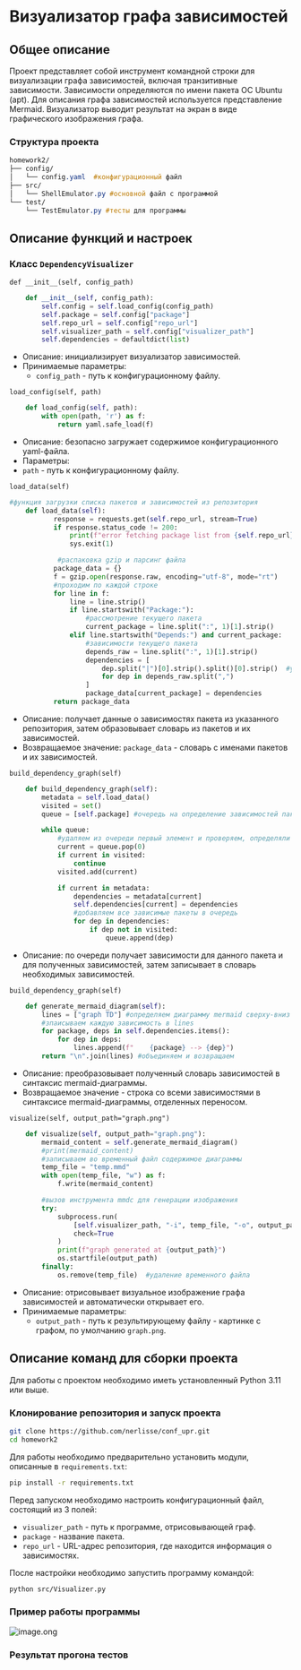 # Визуализатор графа зависимостей  

## Общее описание

Проект представляет собой инструмент командной строки для визуализации графа зависимостей, включая транзитивные зависимости. Зависимости определяются по имени пакета ОС Ubuntu (apt). Для описания графа зависимостей используется представление Mermaid. Визуализатор выводит результат на экран в виде графического изображения графа.

### Структура проекта


```css
homework2/
├── config/
│   └── config.yaml  #конфигурационный файл
├── src/
│   └── ShellEmulator.py #основной файл с программой
└── test/
    └── TestEmulator.py #тесты для программы
```

## Описание функций и настроек

### Класс **`DependencyVisualizer`**

`def __init__(self, config_path)`

```Python
    def __init__(self, config_path):
        self.config = self.load_config(config_path)
        self.package = self.config["package"]
        self.repo_url = self.config["repo_url"]
        self.visualizer_path = self.config["visualizer_path"]
        self.dependencies = defaultdict(list)
```
* Описание: инициализирует визуализатор зависимостей.
* Принимаемые параметры: 
  * `config_path` - путь к конфигурационному файлу.

`load_config(self, path)`

```Python
    def load_config(self, path):
        with open(path, 'r') as f:
            return yaml.safe_load(f)
```
* Описание: безопасно загружает содержимое конфигурационного yaml-файла.
* Параметры:
* `path` - путь к конфигурационному файлу.


`load_data(self)`

```Python
#функция загрузки списка пакетов и зависимостей из репозитория
    def load_data(self):
           response = requests.get(self.repo_url, stream=True)
           if response.status_code != 200:
               print(f"error fetching package list from {self.repo_url}", file=sys.stderr)
               sys.exit(1)

            #распаковка gzip и парсинг файла
           package_data = {}
           f = gzip.open(response.raw, encoding="utf-8", mode="rt")
           #проходим по каждой строке
           for line in f:
               line = line.strip()
               if line.startswith("Package:"):
                   #рассмотрение текущего пакета
                   current_package = line.split(":", 1)[1].strip()
               elif line.startswith("Depends:") and current_package:
                   #зависимости текущего пакета
                   depends_raw = line.split(":", 1)[1].strip()
                   dependencies = [
                       dep.split("|")[0].strip().split()[0].strip()  #убираем альтернативные зависимости
                       for dep in depends_raw.split(",")
                   ]
                   package_data[current_package] = dependencies
           return package_data
```

* Описание: получает данные о зависимостях пакета из указанного репозитория, затем образовывает словарь из пакетов и их зависимостей.
* Возвращаемое значение: `package_data` - словарь с именами пакетов и их зависимостей.


`build_dependency_graph(self)`

```Python
    def build_dependency_graph(self):
        metadata = self.load_data()
        visited = set()
        queue = [self.package] #очередь на определение зависимостей пакетов

        while queue:
            #удаляем из очереди первый элемент и проверяем, определяли ли для него зависимость
            current = queue.pop(0)
            if current in visited:
                continue
            visited.add(current)

            if current in metadata:
                dependencies = metadata[current]
                self.dependencies[current] = dependencies
                #добавляем все зависимые пакеты в очередь
                for dep in dependencies:
                    if dep not in visited:
                        queue.append(dep)
```

* Описание: по очереди получает зависимости для данного пакета и для полученных зависимостей, затем записывает в словарь необходимых зависимостей.


`build_dependency_graph(self)`

```Python
    def generate_mermaid_diagram(self):
        lines = ["graph TD"] #определяем диаграмму mermaid сверху-вниз
        #зпаисываем каждую зависимость в lines
        for package, deps in self.dependencies.items():
            for dep in deps:
                lines.append(f"    {package} --> {dep}")
        return "\n".join(lines) #объединяем и возвращаем
```

* Описание: преобразовывает полученный словарь зависимостей в синтаксис mermaid-диаграммы.
* Возвращаемое значение - строка со всеми зависимостями в синтаксисе mermaid-диаграммы, отделенных переносом.

`visualize(self, output_path="graph.png")`

```Python
    def visualize(self, output_path="graph.png"):
        mermaid_content = self.generate_mermaid_diagram()
        #print(mermaid_content)
        #записываем во временный файл содержимое диаграммы
        temp_file = "temp.mmd"
        with open(temp_file, "w") as f:
            f.write(mermaid_content)

        #вызов инструмента mmdc для генерации изображения
        try:
            subprocess.run(
                [self.visualizer_path, "-i", temp_file, "-o", output_path],
                check=True
            )
            print(f"graph generated at {output_path}")
            os.startfile(output_path)
        finally:
            os.remove(temp_file)  #удаление временного файла
```

* Описание: отрисовывает визуальное изображение графа зависимостей и автоматически открывает его.
* Принимаемые параметры: 
  * `output_path` - путь к результирующему файлу - картинке с графом, по умолчанию `graph.png`.


## Описание команд для сборки проекта

Для работы с проектом необходимо иметь установленный Python 3.11 или выше.

### Клонирование репозитория и запуск проекта

```bash
git clone https://github.com/nerlisse/conf_upr.git
cd homework2
```

Для работы необходимо предварительно установить модули, описанные в `requirements.txt`:

```bash
pip install -r requirements.txt
```

Перед запуском необходимо настроить конфигурационный файл, состоящий из 3 полей:
* `visualizer_path` - путь к программе, отрисовывающей граф.
* `package` - название пакета.
* `repo_url` - URL-адрес репозитория, где находится информация о зависимостях.

После настройки необходимо запустить программу командой:

```bash
python src/Visualizer.py
```

### Пример работы программы
![image.ong](https://github.com/user-attachments/assets/b6470629-71d5-4886-b860-e9b764e1ed3f)


### Результат прогона тестов